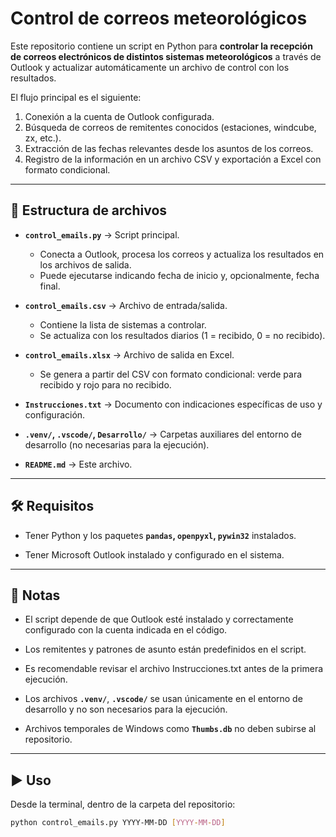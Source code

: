 # Control de correos meteorológicos

Este repositorio contiene un script en Python para **controlar la recepción de correos electrónicos de distintos sistemas meteorológicos** a través de Outlook y actualizar automáticamente un archivo de control con los resultados.  

El flujo principal es el siguiente:
1. Conexión a la cuenta de Outlook configurada.
2. Búsqueda de correos de remitentes conocidos (estaciones, windcube, zx, etc.).
3. Extracción de las fechas relevantes desde los asuntos de los correos.
4. Registro de la información en un archivo CSV y exportación a Excel con formato condicional.

---

## 📂 Estructura de archivos

- **`control_emails.py`** → Script principal.  
   - Conecta a Outlook, procesa los correos y actualiza los resultados en los archivos de salida.  
   - Puede ejecutarse indicando fecha de inicio y, opcionalmente, fecha final.  

- **`control_emails.csv`** → Archivo de entrada/salida.  
   - Contiene la lista de sistemas a controlar.  
   - Se actualiza con los resultados diarios (1 = recibido, 0 = no recibido).  

- **`control_emails.xlsx`** → Archivo de salida en Excel.  
   - Se genera a partir del CSV con formato condicional: verde para recibido y rojo para no recibido.  

- **`Instrucciones.txt`** → Documento con indicaciones específicas de uso y configuración.  

- **`.venv/`, `.vscode/`, `Desarrollo/`** → Carpetas auxiliares del entorno de desarrollo (no necesarias para la ejecución).  

- **`README.md`** → Este archivo.  

---

## 🛠️ Requisitos  

- Tener Python y los paquetes **`pandas`, `openpyxl`, `pywin32`** instalados.

- Tener Microsoft Outlook instalado y configurado en el sistema.

--- 

## 📒 Notas

- El script depende de que Outlook esté instalado y correctamente configurado con la cuenta indicada en el código.

- Los remitentes y patrones de asunto están predefinidos en el script.

- Es recomendable revisar el archivo Instrucciones.txt antes de la primera ejecución.

- Los archivos **`.venv/`**, **`.vscode/`** se usan únicamente en el entorno de desarrollo y no son necesarios para la ejecución.

- Archivos temporales de Windows como **`Thumbs.db`** no deben subirse al repositorio.

---

## ▶️ Uso

Desde la terminal, dentro de la carpeta del repositorio:

```bash
python control_emails.py YYYY-MM-DD [YYYY-MM-DD]
